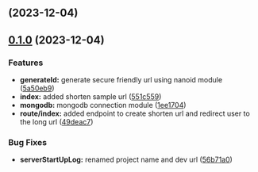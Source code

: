 ##  (2023-12-04)

## [0.1.0](https://github.com/zhid0399123/shorten/compare/56b71a03318b5116b538a8f52503931e061a0b2d...0.1.0) (2023-12-04)


### Features

* **generateId:** generate secure friendly url using nanoid module ([5a50eb9](https://github.com/zhid0399123/shorten/commit/5a50eb9c6fd73ff324da784ce5aff9a8ec80e53f))
* **index:** added shorten sample url ([551c559](https://github.com/zhid0399123/shorten/commit/551c5596ef59552efd77b5db518f962d07e75238))
* **mongodb:** mongodb connection module ([1ee1704](https://github.com/zhid0399123/shorten/commit/1ee1704977a8e59797ee9ee56872cdada69689a2))
* **route/index:** added endpoint to create shorten url and redirect user to the long url ([49deac7](https://github.com/zhid0399123/shorten/commit/49deac78382f968ea2fb296585d89db99357fc18))


### Bug Fixes

* **serverStartUpLog:** renamed project name and dev url ([56b71a0](https://github.com/zhid0399123/shorten/commit/56b71a03318b5116b538a8f52503931e061a0b2d))

